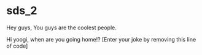 # sds_2
Hey guys, You guys are the coolest people.

Hi yoogi, when are you going home!?
[Enter your joke by removing this line of code]
